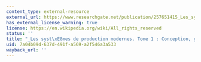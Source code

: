 ```yaml
---
content_type: external-resource
external_url: https://www.researchgate.net/publication/257651415_Les_systemes_de_production_modernes_Tome_1_Conception_gestion_et_optimisation
has_external_license_warning: true
license: https://en.wikipedia.org/wiki/All_rights_reserved
status: ''
title: "_Les syst\xE8mes de production modernes. Tome 1 : Conception, gestion et optimisation_"
uid: 7a04b09d-637d-491f-a569-a2f546a3a533
wayback_url: ''
---
```

